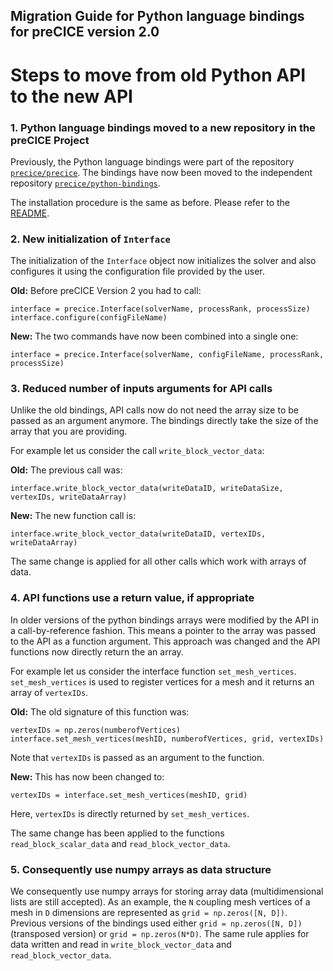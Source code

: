 Migration Guide for Python language bindings for preCICE version 2.0
------------------------------------

# Steps to move from old Python API to the new API

### 1. Python language bindings moved to a new repository in the preCICE Project

Previously, the Python language bindings were part of the repository [`precice/precice`](). The bindings have now been
moved to the independent repository [`precice/python-bindings`](https://github.com/precice/python-bindings).

The installation procedure is the same as before. Please refer to the [README](https://github.com/precice/python-bindings/blob/develop/README.md).

### 2. New initialization of `Interface`

The initialization of the `Interface` object now initializes the solver and also configures it using the configuration
file provided by the user.

**Old:** Before preCICE Version 2 you had to call:
```
interface = precice.Interface(solverName, processRank, processSize)
interface.configure(configFileName)
```

**New:** The two commands have now been combined into a single one:
```
interface = precice.Interface(solverName, configFileName, processRank, processSize)
```

### 3. Reduced number of inputs arguments for API calls

Unlike the old bindings, API calls now do not need the array size to be passed as an argument anymore. The bindings directly take the size of the array that you are providing.

For example let us consider the call `write_block_vector_data`:

**Old:** The previous call was:
```
interface.write_block_vector_data(writeDataID, writeDataSize, vertexIDs, writeDataArray)
```

**New:** The new function call is:
```
interface.write_block_vector_data(writeDataID, vertexIDs, writeDataArray)
```
The same change is applied for all other calls which work with arrays of data.

### 4. API functions use a return value, if appropriate

In older versions of the python bindings arrays were modified by the API in a call-by-reference fashion. This means a pointer to the array was passed to the API as a function argument. This approach was changed and the API functions now directly return the an array.

For example let us consider the interface function `set_mesh_vertices`. `set_mesh_vertices` is used to register vertices for a mesh and it returns an array of `vertexIDs`.

**Old:** The old signature of this function was:
```
vertexIDs = np.zeros(numberofVertices)
interface.set_mesh_vertices(meshID, numberofVertices, grid, vertexIDs)
```
Note that `vertexIDs` is passed as an argument to the function.

**New:** This has now been changed to:
```
vertexIDs = interface.set_mesh_vertices(meshID, grid)
```
Here, `vertexIDs` is directly returned by `set_mesh_vertices`.

The same change has been applied to the functions `read_block_scalar_data` and `read_block_vector_data`.

### 5. Consequently use numpy arrays as data structure

We consequently use numpy arrays for storing array data (multidimensional lists are still accepted). As an example, the `N` coupling mesh vertices of a mesh in `D` dimensions are represented as `grid = np.zeros([N, D])`. Previous versions of the bindings used either `grid = np.zeros([N, D])` (transposed version) or `grid = np.zeros(N*D)`. The same rule applies for data written and read in `write_block_vector_data` and `read_block_vector_data`.
